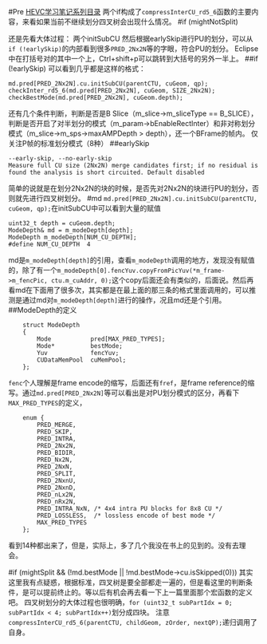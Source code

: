 #Pre 
[HEVC学习笔记系列目录][0]
两个if构成了`compressInterCU_rd5_6`函数的主要内容，来看如果当前不继续划分四叉树会出现什么情况。
#if (mightNotSplit)

还是先看大体过程：
两个initSubCU
然后根据earlySkip进行PU的划分，可以从`if (!earlySkip)`的内部看到很多`PRED_2Nx2N`等的字眼，符合PU的划分。
Eclipse中在打括号对的其中一个上，Ctrl+shift+p可以跳转到大括号的另外一半上。
##if (!earlySkip)
可以看到几乎都是这样的格式：
```
md.pred[PRED_2Nx2N].cu.initSubCU(parentCTU, cuGeom, qp);
checkInter_rd5_6(md.pred[PRED_2Nx2N], cuGeom, SIZE_2Nx2N);
checkBestMode(md.pred[PRED_2Nx2N], cuGeom.depth);
```
还有几个条件判断，判断是否是B Slice（m_slice->m_sliceType == B_SLICE），判断是否开启了对半划分的模式（m_param->bEnableRectInter）和非对称划分模式（m_slice->m_sps->maxAMPDepth > depth），还一个BFrame的帧内。
仅关注P帧的标准划分模式（8种）
##earlySkip
```
--early-skip, --no-early-skip
Measure full CU size (2Nx2N) merge candidates first; if no residual is found the analysis is short circuited. Default disabled
```
简单的说就是在划分2Nx2N的块的时候，是否先对2Nx2N的块进行PU的划分，否则就先进行四叉树划分。
#md 
`md.pred[PRED_2Nx2N].cu.initSubCU(parentCTU, cuGeom, qp);`在initSubCU中可以看到大量的赋值
```
uint32_t depth = cuGeom.depth;
ModeDepth& md = m_modeDepth[depth];
ModeDepth m_modeDepth[NUM_CU_DEPTH];
#define NUM_CU_DEPTH  4
```
md是`m_modeDepth[depth]`的引用，查看`m_modeDepth`调用的地方，发现没有赋值的，除了有一个`m_modeDepth[0].fencYuv.copyFromPicYuv(*m_frame->m_fencPic, ctu.m_cuAddr, 0);`这个copy后面还会有类似的，后面说。然后再看md在下面用了很多次，其实都是在最上面的那三条的格式里面调用的，可以推测是通过md对`m_modeDepth[depth]`进行的操作，况且md还是个引用。
##ModeDepth的定义
```
    struct ModeDepth
    {
        Mode           pred[MAX_PRED_TYPES];
        Mode*          bestMode;
        Yuv            fencYuv;
        CUDataMemPool  cuMemPool;
    };
```
`fenc`个人理解是frame encode的缩写，后面还有`fref`，是frame reference的缩写。通过`md.pred[PRED_2Nx2N]`等可以看出是对PU划分模式的区分，再看下`MAX_PRED_TYPES`的定义，
```
    enum {
        PRED_MERGE,
        PRED_SKIP,
        PRED_INTRA,
        PRED_2Nx2N,
        PRED_BIDIR,
        PRED_Nx2N,
        PRED_2NxN,
        PRED_SPLIT,
        PRED_2NxnU,
        PRED_2NxnD,
        PRED_nLx2N,
        PRED_nRx2N,
        PRED_INTRA_NxN, /* 4x4 intra PU blocks for 8x8 CU */
        PRED_LOSSLESS,  /* lossless encode of best mode */
        MAX_PRED_TYPES
    };
```
看到14种都出来了，但是，实际上，多了几个我没在书上的见到的。没有去理会。

#if (mightSplit && (!md.bestMode || !md.bestMode->cu.isSkipped(0)))
其实这里我有点疑惑，根据标准，四叉树是要全部都走一遍的，但是看这里的判断条件，是可以提前终止的。等以后有机会再去看一下上一篇里面那个宏函数的定义吧。
四叉树划分的大体过程也很明确，`for (uint32_t subPartIdx = 0; subPartIdx < 4; subPartIdx++)`划分成四块。
注意`compressInterCU_rd5_6(parentCTU, childGeom, zOrder, nextQP);`递归调用了自身。

[0]: http://www.findspace.name/easycoding/1434 